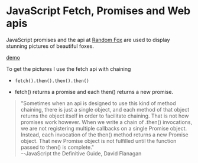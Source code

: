 # JavaScript Fetch, Promises and Web apis

JavaScript promises and the api at [Random Fox](https://randomfox.ca/floof) are used to display stunning pictures of beautiful foxes.

[demo](https://betsystevens.github.io/fetchFox/)

To get the pictures I use the fetch api with chaining   
  * ```fetch().then().then().then()```

  * fetch() returns a promise and each then() returns a new promise.   

> "Sometimes when an api is designed to use this kind of method chaining, there is just a single object, and each method of that object returns the object itself in order to facilitate chaining. That is not how promises work however. When we write a chain of .then() invocations, we are not registering multiple callbacks on a single Promise object. Instead, each invocation of the then() method returns a new Promise object. That new Promise object is not fulfilled until the function passed to then() is complete."  
--JavaScript the Definitive Guide, David Flanagan





